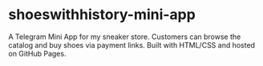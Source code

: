 # shoeswithhistory-mini-app
A Telegram Mini App for my sneaker store. Customers can browse the catalog and buy shoes via payment links. Built with HTML/CSS and hosted on GitHub Pages.
